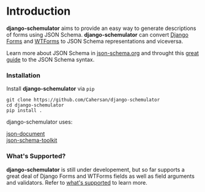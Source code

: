 # Introduction

__django-schemulator__ aims to provide an easy way to generate descriptions of
forms using JSON Schema. __django-schemulator__ can convert [Django Forms](https://docs.djangoproject.com/en/dev/ref/forms/api/#django.forms.Form) and
[WTForms](https://wtforms.readthedocs.org/en/latest/index.html#) to JSON Schema representations and viceversa.

Learn more about JSON Schema in [json-schema.org](http://json-schema.org/) and throught this [great guide](http://spacetelescope.github.io/understanding-json-schema/index.html) to the JSON Schema syntax.

### Installation

Install __django-schemulator__ via `pip`
    
    git clone https://github.com/Cahersan/django-schemulator
    cd django-schemulator
    pip install .


django-schemulator uses:

[json-document](https://github.com/Cahersan/json-document)  
[json-schema-toolkit](https://github.com/Cahersan/json-schema-toolkit)


### What's Supported?

__django-schemulator__ is still under developement, but so far supports a great deal of
Django Forms and WTForms fields as well as field arguments and validators. Refer to
[what's supported](support.md) to learn more.  

